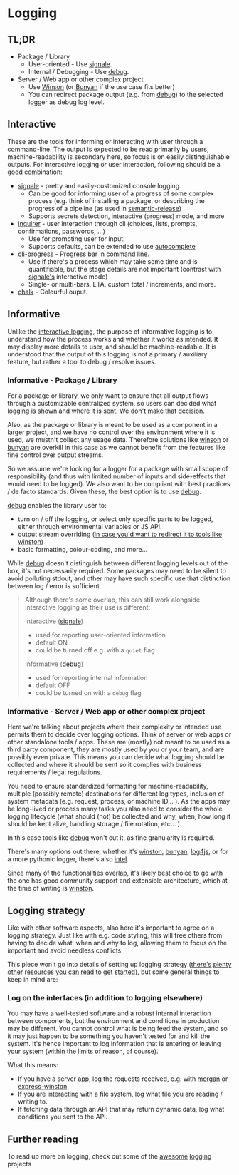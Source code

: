 # Logging

## TL;DR

- Package / Library
  - User-oriented - Use [signale](https://github.com/klaussinani/signale).
  - Internal / Debugging - Use [debug](https://github.com/visionmedia/debug).
- Server / Web app or other complex project
  - Use [Winson](https://github.com/winstonjs/winston)
    (or
    [Bunyan](https://github.com/trentm/node-bunyan)
    if the use case fits better)
  - You can redirect package output (e.g. from
    [debug](https://github.com/visionmedia/debug))
    to the selected logger as debug log level.

## Interactive

These are the tools for informing or interacting with user through a command-line. The output is expected to be read primarily by users, machine-readability is secondary here, so focus is on easily distinguishable outputs. For interactive logging or user interaction, following should be a good combination:

- [signale](https://github.com/klaussinani/signale) - pretty and
  easily-customized console logging.
  - Can be good for informing user of a
    progress of some complex process (e.g. think of installing a package, or
    describing the progress of a pipeline (as used in
    [semantic-release](https://github.com/semantic-release/semantic-release))
  - Supports secrets detection, interactive (progress) mode, and more
- [inquirer](https://github.com/SBoudrias/Inquirer.js) - user interaction
  through cli (choices, lists, prompts, confirmations, passwords, ...)
  - Use for prompting user for input.
  - Supports defaults, can be extended to use
    [autocomplete](https://www.npmjs.com/package/inquirer-autocomplete-prompt)
- [cli-progress](https://www.npmjs.com/package/cli-progress) - Progress bar
  in command line.
  - Use if there's a process which may take some time and is quantifiable, but
    the stage details are not important (contrast with [signale's](https://github.com/klaussinani/signale) interactive
    mode)
  - Single- or multi-bars, ETA, custom total / increments, and more.
- [chalk](https://www.npmjs.com/package/chalk) - Colourful ouput.

## Informative

Unlike the [interactive logging](#interactive), the purpose of informative
logging is to understand how the process works and whether it works as
intended. It may display more details to user, and should be machine-readable.
It is understood that the output of this logging is not a primary / auxiliary feature, but rather a tool to debug / resolve issues.

### Informative - Package / Library

For a package or library, we only want to ensure that all output flows through
a customizable centralized system, so users can decided what
logging is shown and where it is sent. We don't make that decision.

Also, as the package or library is meant to be used as a component in a larger
project, and we have no control over the environment where it is used, we
mustn't collect any usage data. Therefore solutions like
[winson](https://github.com/winstonjs/winston)
or
[bunyan](https://github.com/trentm/node-bunyan)
are overkill in this case as we cannot benefit from the features like
fine control over output streams.

So we assume we're looking for a logger for a package with small scope of
responsibility (and thus with limited number of inputs and side-effects that
would need to be logged). We also want to be compliant with best practices / de
facto standards. Given these, the best option is to use
[debug](https://github.com/visionmedia/debug).

[debug](https://github.com/visionmedia/debug) enables the library user to:

- turn on / off the logging, or select only specific parts to be logged,
  either through environmental variables or JS API.
- output stream overriding
  ([in case you'd want to redirect it to tools like winston](https://stackoverflow.com/questions/47012796/is-it-possible-to-use-winston-logging-and-debug-module-together))
- basic formatting, colour-coding, and more...

While [debug](https://github.com/visionmedia/debug) doesn't distinguish between
different logging levels out of the box, it's not necessarily required. Some
packages may need to be silent to avoid polluting stdout, and other may have
such specific use that distinction between log / error is sufficient.

> Although there's some overlap, this can still work alongside interactive logging as their use is different:
>
> Interactive ([signale](https://github.com/klaussinani/signale))
>
> - used for reporting user-oriented information
> - default ON
> - could be turned off e.g. with a `quiet` flag
>
> Informative ([debug](https://github.com/visionmedia/debug))
>
> - used for reporting internal information
> - default OFF
> - could be turned on with a `debug` flag

### Informative - Server / Web app or other complex project

Here we're talking about projects where their complexity or intended use
permits them to decide over logging options. Think of server or web apps or
other standalone tools / apps. These are (mostly) not meant to be used as a
third party component, they are mostly used by you or your team, and are
possibly even private. This means you can decide what logging should be
collected and where it should be sent so it complies with business
requirements / legal regulations.

You need to ensure standardized formatting for machine-readability, multiple
(possibly remote) destinations for different log types, inclusion of system
metadata (e.g. request, process, or machine ID... ). As the apps may be
long-lived or process many tasks you also need to consider the whole logging
lifecycle (what should (not) be collected and why, when, how long it should
be kept alive, handling storage / file rotation, etc... ).

In this case tools like
[debug](https://github.com/visionmedia/debug)
won't cut it, as fine granularity is required.

There's many options out there, whether it's
[winston](https://github.com/winstonjs/winston),
[bunyan](https://github.com/trentm/node-bunyan),
[log4js](https://github.com/log4js-node/log4js-node),
or for a more pythonic logger, there's also
[intel](https://github.com/seanmonstar/intel).

Since many of the functionalities overlap, it's likely best choice to go with
the one has good community support and extensible architecture, which at the
time of writing is [winston](https://github.com/winstonjs/winston).

## Logging strategy

Like with other software aspects, also here it's important to agree on a
logging strategy. Just like with e.g. code styling, this will free others from
having to decide what, when and why to log, allowing them to focus on the
important and avoid needless conflicts.

This piece won't go into details of setting up logging strategy
([there's](https://hub.packtpub.com/7-best-practices-for-logging-in-node-js/)
[plenty](https://www.digitalocean.com/community/tutorials/how-to-use-winston-to-log-node-js-applications)
[other](https://blog.bitsrc.io/logging-best-practices-for-node-js-applications-8a0a5969b94c)
[resources](https://blog.papertrailapp.com/best-practices-for-logging-in-nodejs/)
[you](https://www.datadoghq.com/blog/node-logging-best-practices/) [can](https://coralogix.com/log-analytics-blog/node-logging-best-practices-tips/)
[read](https://stackify.com/winston-logging-tutorial/)
[to](https://coralogix.com/log-analytics-blog/important-things-log-application-software/)
[get](https://strongloop.com/strongblog/compare-node-js-logging-winston-bunyan/)
[started](https://medium.com/@samngms/which-npm-logging-module-to-choose-debug-winston-log4js-and-bunyan-1045fb4b0475)),
but some general things to keep in mind are:

### Log on the interfaces (in addition to logging elsewhere)

You may have a well-tested software and a robust internal interaction between
components, but the environment and conditions in production may be different.
You cannot control what is being feed the system, and so it may just happen
to be something you haven't tested for and kill the system. It's hence
important to log information that is entering or leaving your system (within
the limits of reason, of course).

What this means:

- If you have a server app, log the requests received, e.g. with
  [morgan](https://www.npmjs.com/package/morgan)
  or
  [express-winston](https://github.com/bithavoc/express-winston#readme).
- If you are interacting with a file system, log what file you are
  reading / writing to.
- If fetching data through an API that may return dynamic data, log what
  conditions you sent to the API.

## Further reading

To read up more on logging, check out some of the
[awesome](https://github.com/hugo53/awesome-logging)
[logging](https://github.com/roundrobin/awesome-logging)
projects
